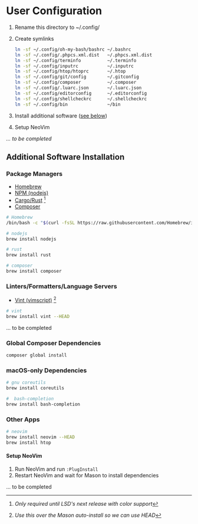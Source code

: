 # User Configuration

1. Rename this directory to ~/.config/
1. Create symlinks

   ```bash
   ln -sf ~/.config/oh-my-bash/bashrc ~/.bashrc
   ln -sf ~/.config/.phpcs.xml.dist   ~/.phpcs.xml.dist
   ln -sf ~/.config/terminfo          ~/.terminfo
   ln -sf ~/.config/inputrc           ~/.inputrc
   ln -sf ~/.config/htop/htoprc       ~/.htop
   ln -sf ~/.config/git/config        ~/.gitconfig
   ln -sf ~/.config/composer          ~/.composer
   ln -sf ~/.config/.luarc.json       ~/.luarc.json
   ln -sf ~/.config/editorconfig      ~/.editorconfig
   ln -sf ~/.config/shellcheckrc      ~/.shellcheckrc
   ln -sf ~/.config/bin               ~/bin
   ```

1. Install additional software ([see below](#additional-software-installation))
1. Setup NeoVim

_... to be completed_

## Additional Software Installation

### Package Managers

- [Homebrew](https://www.brew.sh/)
- [NPM (nodejs)](https://www.nodejs.org)
- [Cargo/Rust](https://www.rust-lang.org) [^1]
- [Composer](https://getcomposer.org)

[^1]: _Only required until LSD's next release with color support_

```bash
# Homebrew
/bin/bash -c "$(curl -fsSL https://raw.githubusercontent.com/Homebrew/install/HEAD/install.sh)"

# nodejs
brew install nodejs

# rust
brew install rust

# composer
brew install composer
```

### Linters/Formatters/Language Servers

- [Vint (vimscript)](https://github.com/Vimjas/vint) [^2]

[^2]: _Use this over the Mason auto-install so we can use HEAD_

```bash
# vint
brew install vint --HEAD
```

... to be completed

### Global Composer Dependencies

```bash
composer global install
```

### macOS-only Dependencies

```bash
# gnu coreutils
brew install coreutils

#  bash-completion
brew install bash-completion
```

### Other Apps

```bash
# neovim
brew install neovim --HEAD
brew install htop
```

#### Setup NeoVim

1. Run NeoVim and run `:PlugInstall`
1. Restart NeoVim and wait for Mason to install dependencies

... to be completed
